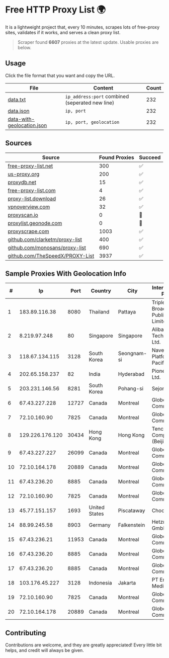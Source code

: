 
# Free HTTP Proxy List 🌍

It is a lightweight project that, every 10 minutes, scrapes lots of free-proxy sites, validates if it works, and serves a clean proxy list.


> Scraper found **6607** proxies at the latest update. Usable proxies are below.

## Usage

Click the file format that you want and copy the URL.


|File|Content|Count|
|----|-------|-----|
|[data.txt](https://raw.githubusercontent.com/themiralay/Proxy-List-World/master/data.txt)|`ip_address:port` combined (seperated new line)|232|
|[data.json](https://raw.githubusercontent.com/themiralay/Proxy-List-World/master/data.json)|`ip, port`|232|
|[data-with-geolocation.json](https://raw.githubusercontent.com/themiralay/Proxy-List-World/master/data-with-geolocation.json)|`ip, port, geolocation`|232|

## Sources

|Source|Found Proxies|Succeed|
|------|-------------|-------|
|[free-proxy-list.net](https://free-proxy-list.net)|300|✅|
|[us-proxy.org](https://www.us-proxy.org)|200|✅|
|[proxydb.net](http://proxydb.net)|15|✅|
|[free-proxy-list.com](https://free-proxy-list.com/?page=&port=&type%5B%5D=http&type%5B%5D=https&up_time=0&search=Search)|4|✅|
|[proxy-list.download](https://www.proxy-list.download/HTTP)|26|✅|
|[vpnoverview.com](https://vpnoverview.com/privacy/anonymous-browsing/free-proxy-servers)|32|✅|
|[proxyscan.io](https://www.proxyscan.io)|0|🚫|
|[proxylist.geonode.com](https://proxylist.geonode.com/api/proxy-list?limit=300&page=1&sort_by=lastChecked&sort_type=desc&protocols=http,https)|0|🚫|
|[proxyscrape.com](https://api.proxyscrape.com/v2/?request=displayproxies&protocol=http&timeout=10000&country=all&ssl=all&anonymity=all)|1003|✅|
|[github.com/clarketm/proxy-list](https://raw.githubusercontent.com/clarketm/proxy-list/master/proxy-list-raw.txt)|400|✅|
|[github.com/monosans/proxy-list](https://raw.githubusercontent.com/monosans/proxy-list/main/proxies/http.txt)|690|✅|
|[github.com/TheSpeedX/PROXY-List](https://raw.githubusercontent.com/TheSpeedX/PROXY-List/master/http.txt)|3937|✅|


## Sample Proxies With Geolocation Info

|#|Ip|Port|Country|City|Internet Service Provider|
|-|--|----|-------|----|-------------------------|
|1|183.89.116.38|8080|Thailand|Pattaya|Triple T Broadband Public Company Limited|
|2|8.219.97.248|80|Singapore|Singapore|Alibaba (US) Technology Co., Ltd.|
|3|118.67.134.115|3128|South Korea|Seongnam-si|Naver Business Platform Asia Pacific Pte. Ltd.|
|4|202.65.158.237|82|India|Hyderabad|Pioneer Elabs Ltd.|
|5|203.231.146.56|8281|South Korea|Pohang-si|Sejong Telecom|
|6|67.43.227.228|12727|Canada|Montreal|GloboTech Communications|
|7|72.10.160.90|7825|Canada|Montreal|GloboTech Communications|
|8|129.226.176.120|30434|Hong Kong|Hong Kong|Tencent Cloud Computing (Beijing) Co|
|9|67.43.227.227|26099|Canada|Montreal|GloboTech Communications|
|10|72.10.164.178|20889|Canada|Montreal|GloboTech Communications|
|11|67.43.236.20|8885|Canada|Montreal|GloboTech Communications|
|12|72.10.160.90|7825|Canada|Montreal|GloboTech Communications|
|13|45.77.151.157|1693|United States|Piscataway|Choopa|
|14|88.99.245.58|8903|Germany|Falkenstein|Hetzner Online GmbH|
|15|67.43.236.21|11953|Canada|Montreal|GloboTech Communications|
|16|67.43.236.20|8885|Canada|Montreal|GloboTech Communications|
|17|67.43.236.20|8885|Canada|Montreal|GloboTech Communications|
|18|103.176.45.227|3128|Indonesia|Jakarta|PT Era Digital Media|
|19|72.10.160.90|7825|Canada|Montreal|GloboTech Communications|
|20|72.10.164.178|20889|Canada|Montreal|GloboTech Communications|



## Contributing

Contributions are welcome, and they are greatly appreciated! Every
little bit helps, and credit will always be given.

